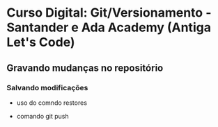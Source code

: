 # Curso Digital: Git/Versionamento - Santander e Ada Academy (Antiga Let's Code)

## Gravando mudanças no repositório

### Salvando modificações

* uso do comndo restores

* comando git push